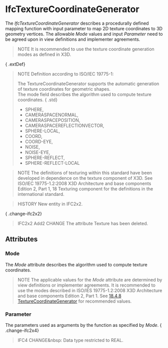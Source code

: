 # IfcTextureCoordinateGenerator

The _IfcTextureCoordinateGenerator_ describes a procedurally defined mapping function with input parameter to map 2D texture coordinates to 3D geometry vertices. The allowable _Mode_ values and input _Parameter_ need to be agreed upon in view definitions and implementer agreements.

> NOTE  It is recommended to use the texture coordinate generation modes as defined in X3D.

{ .extDef}
> NOTE  Definition according to ISO/IEC 19775-1:  
>   
> The TextureCoordinateGenerator supports the automatic generation of texture coordinates for geometric shapes.  
> The mode field describes the algorithm used to compute texture coordinates. { .std}
> * SPHERE, 
> * CAMERASPACENORMAL, 
> * CAMERASPACEPOSITION, 
> * CAMERASPACEREFLECTIONVECTOR, 
> * SPHERE-LOCAL, 
> * COORD, 
> * COORD-EYE, 
> * NOISE, 
> * NOISE-EYE, 
> * SPHERE-REFLECT, 
> * SPHERE-REFLECT-LOCAL

> NOTE  The definitions of texturing within this standard have been developed in dependence on the texture component of X3D. See ISO/IEC 19775-1.2:2008 X3D Architecture and base components Edition 2, Part 1, 18 Texturing component for the definitions in the international standard.

> HISTORY  New entity in IFC2x2.

{ .change-ifc2x2}
> IFC2x2 Add2 CHANGE  The attribute Texture has been deleted.

## Attributes

### Mode
The _Mode_ attribute describes the algorithm used to compute texture coordinates.
> NOTE  The applicable values for the _Mode_ attribute are determined by view definitions or implementer agreements. It is recommended to use the modes described in ISO/IES 19775-1.2:2008 X3D Architecture and base components Edition 2, Part 1. See [18.4.8 TextureCoordinateGenerator](http://www.web3d.org/x3d/specifications/ISO-IEC-19775-1.2-X3D-AbstractSpecification/Part01/components/texturing.html#TextureCoordinateGenerator) for recommended values.

### Parameter
The parameters used as arguments by the function as specified by _Mode_.
{ .change-ifc2x4}
> IFC4 CHANGE&nbsp: Data type restricted to REAL.
